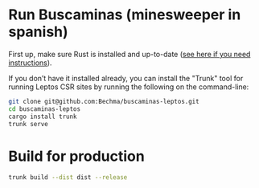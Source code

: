 # Run Buscaminas (minesweeper in spanish)

First up, make sure Rust is installed and up-to-date ([see here if you need instructions](https://www.rust-lang.org/tools/install)).

If you don’t have it installed already, you can install the "Trunk" tool for running Leptos CSR sites by running the following on the command-line:

```bash
git clone git@github.com:Bechma/buscaminas-leptos.git
cd buscaminas-leptos
cargo install trunk
trunk serve
```

# Build for production

```bash
trunk build --dist dist --release
```
